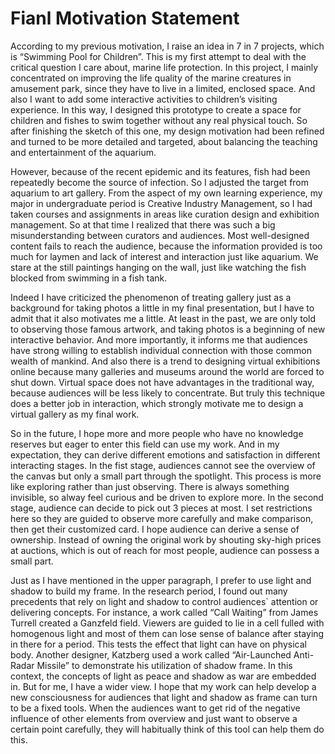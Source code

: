 # Fianl Motivation Statement

According to my previous motivation, I raise an idea in 7 in 7 projects, which is “Swimming Pool for Children”. This is my first attempt to deal with the critical question I care about, marine life protection. In this project, I mainly concentrated on improving the life quality of the marine creatures in amusement park, since they have to live in a limited, enclosed space. And also I want to add some interactive activities to children’s visiting experience. In this way, I designed this prototype to create a space for children and fishes to swim together without any real physical touch. So after finishing the sketch of this one, my design motivation had been refined and turned to be more detailed and targeted, about balancing the teaching and entertainment of the aquarium. 

However, because of the recent epidemic and its features, fish had been repeatedly become the source of infection. So I adjusted the target from aquarium to art gallery. From the aspect of my own learning experience, my major in undergraduate period is Creative Industry Management, so I had taken courses and assignments in areas like curation design and exhibition management. So at that time I realized that there was such a big misunderstanding between curators and audiences. Most well-designed content fails to reach the audience, because the information provided is too much for laymen and lack of interest and interaction just like aquarium. We stare at the still paintings hanging on the wall, just like watching the fish blocked from swimming in a fish tank.

Indeed I have criticized the phenomenon of treating gallery just as a background for taking photos a little in my final presentation, but I have to admit that it also motivates me a little. At least in the past, we are only told to observing those famous artwork, and taking photos is a beginning of new interactive behavior. And more importantly, it informs me that audiences have strong willing to establish individual connection with those common wealth of mankind.  And also there is a trend to designing virtual exhibitions online because many galleries and museums around the world are forced to shut down. Virtual space does not have advantages in the traditional way, because audiences will be less likely to concentrate. But truly this technique does a better job in interaction, which strongly motivate me to design a virtual gallery as my final work.

So in the future, I hope more and more people who have no knowledge reserves but eager to enter this field can use my work. And in my expectation, they can derive different emotions and satisfaction in different interacting stages. In the fist stage, audiences cannot see the overview of the canvas but only a small part through the spotlight. This process is more like exploring rather than just observing. There is always something invisible, so alway feel curious and be driven to explore more. In the second stage, audience can decide to pick out 3 pieces at most. I set restrictions here so they are guided to observe more carefully and make comparison, then get their customized card. I hope audience can derive a sense of ownership. Instead of owning the original work by shouting sky-high prices at auctions, which is out of reach for most people, audience can possess a small part. 

Just as I have mentioned in the upper paragraph, I prefer to use light and shadow to build my frame. In the research period, I found out many precedents that rely on light and shadow to control audiences` attention or delivering concepts. For instance, a work called “Call Waiting” from James Turrell created a Ganzfeld field. Viewers are guided to lie in a cell fulled with homogenous light and most of them can lose sense of balance after staying in there for a period. This tests the effect that light can have on physical body. Another designer, Katzberg used a work called “Air-Launched Anti-Radar Missile” to demonstrate his utilization of shadow frame. In this context, the concepts of light as peace and shadow as war are embedded in. But for me, I have a wider view. I hope that my work can help develop a new consciousness for audiences that light and shadow as frame can turn to be a fixed tools. When the audiences want to get rid of the negative influence of other elements from overview and just want to observe a certain point carefully, they will habitually think of this tool can help them do this.

